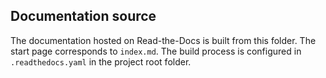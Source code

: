 ﻿## Documentation source

The documentation hosted on Read-the-Docs is built from this folder. The start
page corresponds to `index.md`. The build process is configured in
`.readthedocs.yaml` in the project root folder.
